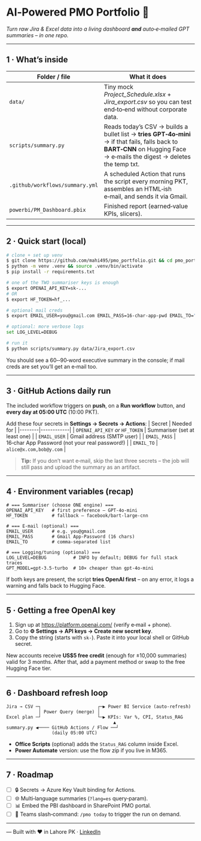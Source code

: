 # AI‑Powered PMO Portfolio 🚀

*Turn raw Jira & Excel data into a living dashboard **and** auto‑e‑mailed GPT summaries – in one repo.*

---

## 1 · What’s inside

| Folder / file | What it does |
|---------------|-------------|
| `data/` | Tiny mock *Project_Schedule.xlsx* + *Jira_export.csv* so you can test end‑to‑end without corporate data. |
| `scripts/summary.py` | Reads today’s CSV → builds a bullet list → **tries GPT‑4o‑mini** → if that fails, falls back to **BART‑CNN** on Hugging Face → e‑mails the digest → deletes the temp txt. |
| `.github/workflows/summary.yml` | A scheduled Action that runs the script every morning PKT, assembles an HTML‑ish e‑mail, and sends it via Gmail. |
| `powerbi/PM_Dashboard.pbix` | Finished report (earned‑value KPIs, slicers). |

---

## 2 · Quick start (local)
```bash
# clone + set up venv
$ git clone https://github.com/mahi495/pmo_portfolio.git && cd pmo_portfolio
$ python -m venv .venv && source .venv/bin/activate
$ pip install -r requirements.txt

# one of the TWO summariser keys is enough
$ export OPENAI_API_KEY=sk‑...
# OR
$ export HF_TOKEN=hf_...

# optional mail creds
$ export EMAIL_USER=you@gmail.com EMAIL_PASS=16‑char‑app‑pwd EMAIL_TO="team@example.com"

# optional: more verbose logs
set LOG_LEVEL=DEBUG

# run it
$ python scripts/summary.py data/Jira_export.csv
```
You should see a 60‑‑90‑word executive summary in the console; if mail creds are set you’ll get an e‑mail too.

---

## 3 · GitHub Actions daily run
The included workflow triggers on **push**, on a **Run workflow** button, and **every day at 05:00 UTC** (10:00 PKT).

Add these four secrets in **Settings → Secrets → Actions**:
| Secret | Needed for |
|--------|------------|
| `OPENAI_API_KEY` *or* `HF_TOKEN` | Summariser (set at least one) |
| `EMAIL_USER` | Gmail address (SMTP user) |
| `EMAIL_PASS` | 16‑char App Password (not your real password!) |
| `EMAIL_TO` | `alice@x.com,bob@y.com` |

> **Tip:** If you don’t want e‑mail, skip the last three secrets – the job will still pass and upload the summary as an artifact.

---

## 4 · Environment variables (recap)
```text
# === Summariser (choose ONE engine) ===
OPENAI_API_KEY   # first preference – GPT‑4o‑mini
HF_TOKEN         # fallback – facebook/bart‑large‑cnn

# === E‑mail (optional) ===
EMAIL_USER       # e.g. you@gmail.com
EMAIL_PASS       # Gmail App‑Password (16 chars)
EMAIL_TO         # comma‑separated list

# === Logging/tuning (optional) ===
LOG_LEVEL=DEBUG          # INFO by default; DEBUG for full stack traces
GPT_MODEL=gpt-3.5-turbo  # 10× cheaper than gpt-4o-mini
```
If both keys are present, the script **tries OpenAI first** – on any error, it logs a warning and falls back to Hugging Face.

---

## 5 · Getting a free OpenAI key
1. Sign up at <https://platform.openai.com/> (verify e‑mail + phone).  
2. Go to **⚙️ Settings → API keys → Create new secret key**.  
3. Copy the string (starts with `sk‑`). Paste it into your local shell or GitHub secret.

New accounts receive **US$5 free credit** (enough for ±10,000 summaries) valid for 3 months. After that, add a payment method or swap to the free Hugging Face tier.

---

## 6 · Dashboard refresh loop
```
Jira → CSV ─┐                     ┌─▶ Power BI Service (auto‑refresh)
            │ Power Query (merge) │
Excel plan ─┘                     └─▶ KPIs: Var %, CPI, Status_RAG
                                        ▲
summary.py ◀──── GitHub Actions / Flow ──┘
                 (daily 05:00 UTC)
```
* **Office Scripts** (optional) adds the `Status_RAG` column inside Excel.  
* **Power Automate** version: use the flow zip if you live in M365.

---

## 7 · Roadmap
- [ ] 🔒 Secrets → Azure Key Vault binding for Actions.
- [ ] 🌐 Multi‑language summaries (`?lang=es` query‑param).
- [ ] 📊 Embed the PBI dashboard in SharePoint PMO portal.
- [ ] 🤖 Teams slash‑command: `/pmo today` to trigger the run on demand.

---

— Built with ❤️ in Lahore PK · [LinkedIn](https://www.linkedin.com/in/hafizamahamejaz/)
